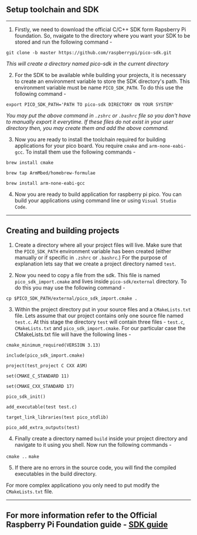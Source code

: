 ## Setup toolchain and SDK
---

1. Firstly, we need to download the official C/C++ SDK form Rapsberry Pi foundation. So, nvaigate to the directory where you want your SDK to be stored and run the following command -

`git clone -b master https://github.com/raspberrypi/pico-sdk.git`

*This will create a directory named pico-sdk in the current directory*

2. For the SDK to be available while building your projects, it is necessary to create an environment variable to store the SDK directory's path. This environment variable must be name `PICO_SDK_PATH`. To do this use the following command -

`export PICO_SDK_PATH='PATH TO pico-sdk DIRECTORY ON YOUR SYSTEM'`

*You may put the above command in `.zshrc` or `.bashrc` file so you don't have to manually export it everytime. If these files do not exist in your user directory then, you may create them and add the above command.*

3. Now you are ready to install the toolchain required for building applications for your pico board. You require `cmake` and `arm-none-eabi-gcc`. To install them use the following commands -

`brew install cmake`

`brew tap ArmMbed/homebrew-formulae`

`brew install arm-none-eabi-gcc`

4. Now you are ready to build application for raspberry pi pico. You can build your applications using command line or using `Visual Studio Code`.

---

## Creating and building projects

1. Create a directory where all your project files will live. Make sure that the `PICO_SDK_PATH` environment variable has been created (either manually or if specific in `.zshrc` or `.bashrc`.) For the purpose of explanation lets say that we create a project directory named `test`.

2. Now you need to copy a file from the sdk. This file is named `pico_sdk_import.cmake` and lives inside `pico-sdk/external` directory. To do this you may use the following command -

`cp $PICO_SDK_PATH/external/pico_sdk_import.cmake .`

3. Within the project directory put in your source files and a `CMakeLists.txt` file. Lets assume that our project contains only one source file named `test.c`. At this stage the directory `test` will contain three files - `test.c`,  `CMakeLists.txt` and `pico_sdk_import.cmake`. For our particular case the CMakeLists.txt file will have the following lines -

`cmake_minimum_required(VERSION 3.13)`

`include(pico_sdk_import.cmake)`

`project(test_project C CXX ASM)`

`set(CMAKE_C_STANDARD 11)`

`set(CMAKE_CXX_STANDARD 17)`

`pico_sdk_init()`

`add_executable(test test.c)`

`target_link_libraries(test pico_stdlib)`

`pico_add_extra_outputs(test)`

4. Finally create a directory named `build` inside your project directory and navigate to it using you shell. Now run the following commands -

`cmake ..`
`make`

5. If there are no errors in the source code, you will find the compiled executables in the build directory. 

For more complex applicationo you only need to put modify the `CMakeLists.txt` file.

---

## For more information refer to the Official Raspberry Pi Foundation guide - [SDK guide](https://www.uctronics.com/download/Datasheet/C_and_C++_development_with_Raspberry_Pi_Pico_and_RP2040_based_boards.pdf)